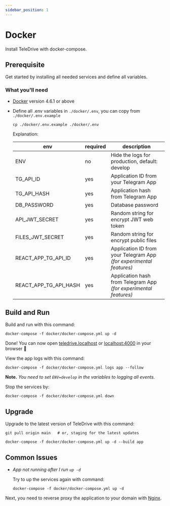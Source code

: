 ```yaml
---
sidebar_position: 1
---
```


# Docker

Install TeleDrive with docker-compose.

## Prerequisite

Get started by installing all needed services and define all variables.

### What you'll need

- [Docker](https://www.docker.com/products/docker-desktop/) version 4.6.1 or above
- Define all .env variables in `./docker/.env`, you can copy from `./docker/.env.example`

  ```shell
  cp ./docker/.env.example ./docker/.env
  ```

  Explanation:

  | env                    | required | description                                                       |
  | ---------------------- | -------- | ----------------------------------------------------------------- |
  | ENV                    | no       | Hide the logs for production, default: develop                    |
  | TG_API_ID              | yes      | Application ID from your Telegram App                             |
  | TG_API_HASH            | yes      | Application hash from Telegram App                                |
  | DB_PASSWORD            | yes      | Database password                                                 |
  | API_JWT_SECRET         | yes      | Random string for encrypt JWT web token                           |
  | FILES_JWT_SECRET       | yes      | Random string for encrypt public files                            |
  | REACT_APP_TG_API_ID    | yes      | Application ID from your Telegram App *(for experimental features)* |
  | REACT_APP_TG_API_HASH  | yes      | Application hash from Telegram App  *(for experimental features)*   |

## Build and Run

Build and run with this command:

```shell
docker-compose -f docker/docker-compose.yml up -d
```

Done! You can now open [teledrive.localhost](http://teledrive.localhost) or [localhost:4000](http://localhost:4000) in your browser 🎊

View the app logs with this command:

```shell
docker-compose -f docker/docker-compose.yml logs app --follow
```

**Note.** *You need to set `ENV=develop` in the variables to logging all events.*

Stop the services by:

```shell
docker-compose -f docker/docker-compose.yml down
```


## Upgrade

Upgrade to the latest version of TeleDrive with this command:

```shell
git pull origin main   # or, staging for the latest updates

docker-compose -f docker/docker-compose.yml up -d --build app
```

## Common Issues

- *App not running after I run `up -d`*

  Try to up the services again with command:

  ```shell
  docker-compose -f docker/docker-compose.yml up -d
  ```

Next, you need to reverse proxy the application to your domain with [Nginx](/docs/deployment/nginx).